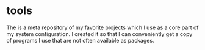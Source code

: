 # tools
The is a meta repository of my favorite projects which I use as a core part of my system configuration.
I created it so that I can conveniently get a copy of programs I use that are not often available as packages.
